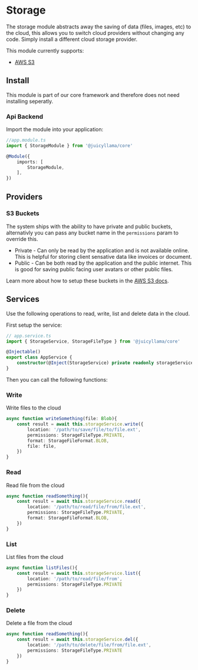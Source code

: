# Storage

The storage module abstracts away the saving of data (files, images, etc) to the cloud, this allows you to switch cloud providers without changing any code. Simply install a different cloud storage provider.

This module currently supports:

- [AWS S3](/framework/apps/aws/modules/s3)

## Install

This module is part of our core framework and therefore does not need installing seperatly.

### Api Backend

Import the module into your application:

```typescript
//app.module.ts
import { StorageModule } from '@juicyllama/core'

@Module({
	imports: [
		StorageModule,
	],
})
```

## Providers

### S3 Buckets

The system ships with the ability to have private and public buckets, alternativly you can pass any bucket name in the `permissions` param to override this.

- Private - Can only be read by the application and is not available online. This is helpful for storing client sensative data like invoices or document.
- Public - Can be both read by the application and the public internet. This is good for saving public facing user avatars or other public files.

Learn more about how to setup these buckets in the [AWS S3 docs](/framework/apps/aws/modules/s3).

## Services

Use the following operations to read, write, list and delete data in the cloud.

First setup the service:

```typescript
// app.service.ts
import { StorageService, StorageFileType } from '@juicyllama/core'

@Injectable()
export class AppService {
	constructor(@Inject(StorageService) private readonly storageService: StorageService) {}
}
```

Then you can call the following functions:

### Write

Write files to the cloud

```typescript
async function writeSomething(file: Blob){
    const result = await this.storageService.write({
        location: '/path/to/save/file/to/file.ext',
		permissions: StorageFileType.PRIVATE,
		format: StorageFileFormat.BLOB,
		file: file,
    })
}
```

### Read

Read file from the cloud

```typescript
async function readSomething(){
    const result = await this.storageService.read({
        location: '/path/to/read/file/from/file.ext',
		permissions: StorageFileType.PRIVATE,
		format: StorageFileFormat.BLOB,
    })
}
```

### List

List files from the cloud

```typescript
async function listFiles(){
    const result = await this.storageService.list({
        location: '/path/to/read/file/from',
		permissions: StorageFileType.PRIVATE
    })
}
```

### Delete

Delete a file from the cloud

```typescript
async function readSomething(){
    const result = await this.storageService.del({
        location: '/path/to/delete/file/from/file.ext',
		permissions: StorageFileType.PRIVATE
    })
}
```
